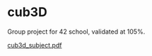 # cub3D
Group project for 42 school, validated at 105%.

[cub3d_subject.pdf](https://github.com/FionaLeitz/cub3D/files/11331196/cub3d_subject.pdf)
